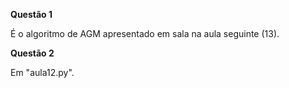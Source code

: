 **Questão 1**

É o algoritmo de AGM apresentado em sala na aula seguinte (13).

**Questão 2**

Em "aula12.py".